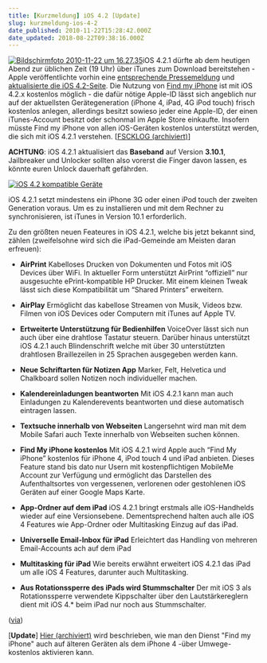 ```yaml
---
title: [Kurzmeldung] iOS 4.2 [Update]
slug: kurzmeldung-ios-4-2
date_published: 2010-11-22T15:28:42.000Z
date_updated: 2018-08-22T09:38:16.000Z
---
```


[![Bildschirmfoto 2010-11-22 um 16.27.35](//picdump.thafaker.de/2010/11/Bildschirmfoto-2010-11-22-um-16.27.35.png)](http://picdump.thafaker.de/2010/11/Bildschirmfoto-2010-11-22-um-16.27.35.png)iOS 4.2.1 dürfte ab dem heutigen Abend zur üblichen Zeit (19 Uhr) über  iTunes zum Download bereitstehen - Apple veröffentlichte vorhin eine [entsprechende Pressemeldung](http://www.apple.com/pr/library/2010/11/22ios.html) und [aktualisierte die iOS 4.2-Seite](http://www.apple.com/ios/). Die Nutzung von [Find my iPhone](http://www.apple.com/iphone/find-my-iphone-setup/) ist mit iOS 4.2.x kostenlos möglich - die dafür nötige Apple-ID lässt  sich angeblich nur auf der aktuellsten Gerätegeneration (iPhone 4, iPad,  4G iPod touch) frisch kostenlos anlegen, allerdings besitzt sowieso  jeder eine Apple-ID, der einen iTunes-Account besitzt oder schonmal im  Apple Store einkaufte. Insofern müsste Find my iPhone von allen  iOS-Geräten kostenlos unterstützt werden, die sich mit iOS 4.2.1  verstehen. [[FSCKLOG (archiviert)](http://web.archive.org/web/20101123014459/http://www.fscklog.com/2010/11/ios-421-am-heutigen-abend-find-my-iphone-kostenlos.html)]

**ACHTUNG**: iOS 4.2.1 aktualisiert das **Baseband** auf Version **3.10.1**, Jailbreaker und Unlocker sollten also vorerst die Finger davon lassen, es könnte euren Unlock dauerhaft gefährden.

[![iOS 4.2 kompatible Geräte](//picdump.thafaker.de/2010/11/Bildschirmfoto-2010-11-22-um-16.33.35-580x185.png)](http://picdump.thafaker.de/2010/11/Bildschirmfoto-2010-11-22-um-16.33.35.png)

iOS 4.2.1 setzt mindestens ein iPhone 3G oder einen iPod touch der zweiten Generation voraus. Um es zu installieren und mit dem Rechner zu synchronisieren, ist iTunes in Version 10.1 erforderlich.

Zu den größten neuen Feateures in iOS 4.2.1, welche bis jetzt bekannt sind, zählen (zweifelsohne wird sich die iPad-Gemeinde am Meisten daran erfreuen):

- **AirPrint**
Kabelloses Drucken von Dokumenten und Fotos mit iOS Devices über WiFi. In aktueller Form unterstützt AirPrint “offiziell” nur ausgesuchte ePrint-kompatible HP Drucker. Mit einem kleinen Tweak lässt sich diese Kompatibilität um “Shared Printers” erweitern.

- **AirPlay**
Ermöglicht das kabellose Streamen von Musik, Videos bzw. Filmen von iOS Devices oder Computern mit iTunes auf Apple TV.

- **Ertweiterte Unterstützung für Bedienhilfen**
VoiceOver lässt sich nun auch über eine drahtlose Tastatur steuern. Darüber hinaus unterstützt iOS 4.2.1 auch Blindenschrift welche mit über 30 unterstützten drahtlosen Braillezeilen in 25 Sprachen ausgegeben werden kann.

- **Neue Schriftarten für Notizen App**
Marker, Felt, Helvetica und Chalkboard sollen Notizen noch individueller machen.

- **Kalendereinladungen beantworten**
Mit iOS 4.2.1 kann man auch Einladungen zu Kalenderevents beantworten und diese automatisch eintragen lassen.

- **Textsuche innerhalb von Webseiten**
Langersehnt wird man mit dem Mobile Safari auch Texte innerhalb von Webseiten suchen können.

- **Find My iPhone kostenlos**
Mit iOS 4.2.1 wird Apple auch “Find My iPhone” kostenlos für iPhone 4, iPod touch 4 und iPad anbieten. Dieses Feature stand bis dato nur Usern mit kostenpflichtigen MobileMe Account zur Verfügung und ermöglicht das Darstellen des Aufenthaltsortes von vergessenen, verlorenen oder gestohlenen iOS Geräten auf einer Google Maps Karte.

- **App-Ordner auf dem iPad**
iOS 4.2.1 bringt erstmals alle iOS-Handhelds wieder auf eine Versionsebene. Dementsprechend halten auch alle iOS 4 Features wie App-Ordner oder Multitasking Einzug auf das iPad.

- **Universelle Email-Inbox für iPad**
Erleichtert das Handling von mehreren Email-Accounts ach auf dem iPad

- **Multitasking für iPad**
Wie bereits erwähnt erweitert iOS 4.2.1 das iPad um alle iOS 4 Features, darunter auch Multitasking.

- **Aus Rotationssperre des iPads wird Stummschalter**
Der mit iOS 3 als Rotationssperre verwendete Kippschalter über den Lautstärkereglern dient mit iOS 4.* beim iPad nur noch aus Stummschalter.

([via](http://www.benm.at))

[**Update**] [Hier (archiviert)](http://web.archive.org/web/20101123014514/http://www.fscklog.com/2010/11/der-kostenlose-find-my-iphone-dienst-aktivierung-auf-%C3%A4lteren-ios-ger%C3%A4ten-%C3%BCber-umweg-m%C3%B6glich.html) wird beschrieben, wie man den Dienst "Find my iPhone" auch auf älteren Geräten als dem iPhone 4 -über Umwege- kostenlos aktivieren kann.
